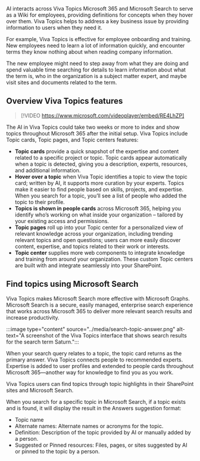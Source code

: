 AI interacts across Viva Topics Microsoft 365 and Microsoft Search to serve as a Wiki for employees, providing definitions for concepts when they hover over them. Viva Topics helps to address a key business issue by providing information to users when they need it.  

For example, Viva Topics is effective for employee onboarding and training. New employees need to learn a lot of information quickly, and encounter terms they know nothing about when reading company information.  

The new employee might need to step away from what they are doing and spend valuable time searching for details to learn information about what the term is, who in the organization is a subject matter expert, and maybe visit sites and documents related to the term.  

## Overview Viva Topics features 

> [!VIDEO https://www.microsoft.com/videoplayer/embed/RE4LhZP]

The AI in Viva Topics could take two weeks or more to index and show topics throughout Microsoft 365 after the initial setup. Viva Topics include Topic cards, Topic pages, and Topic centers features:  

- **Topic cards** provide a quick snapshot of the expertise and content related to a specific project or topic. Topic cards appear automatically when a topic is detected, giving you a description, experts, resources, and additional information. 
- **Hover over a topic** when Viva Topic identifies a topic to view the topic card; written by AI, it supports more curation by your experts. Topics make it easier to find people based on skills, projects, and expertise. When you search for a topic, you’ll see a list of people who added the topic to their profile. 
- **Topics is shown in people cards** across Microsoft 365, helping you identify who’s working on what inside your organization – tailored by your existing access and permissions. 
- **Topic pages** roll up into your Topic center for a personalized view of relevant knowledge across your organization, including trending relevant topics and open questions; users can more easily discover content, expertise, and topics related to their work or interests. 
- **Topic center** supplies more web components to integrate knowledge and training from around your organization. These custom Topic centers are built with and integrate seamlessly into your SharePoint. 

## Find topics using Microsoft Search  

Viva Topics makes Microsoft Search more effective with Microsoft Graphs. Microsoft Search is a secure, easily managed, enterprise search experience that works across Microsoft 365 to deliver more relevant search results and increase productivity.  

:::image type="content" source="../media/search-topic-answer.png" alt-text="A screenshot of the Viva Topics interface that shows search results for the search term Saturn.":::

When your search query relates to a topic, the topic card returns as the primary answer. Viva Topics connects people to recommended experts. Expertise is added to user profiles and extended to people cards throughout Microsoft 365—another way for knowledge to find you as you work. 

Viva Topics users can find topics through topic highlights in their SharePoint sites and Microsoft Search.  

When you search for a specific topic in Microsoft Search, if a topic exists and is found, it will display the result in the Answers suggestion format: 

- Topic name 
- Alternate names: Alternate names or acronyms for the topic. 
- Definition: Description of the topic provided by AI or manually added by a person. 
- Suggested or Pinned resources: Files, pages, or sites suggested by AI or pinned to the topic by a person. 